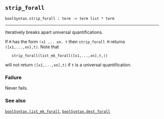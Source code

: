 ## `strip_forall`

``` hol4
boolSyntax.strip_forall : term -> term list * term
```

------------------------------------------------------------------------

Iteratively breaks apart universal quantifications.

If `M` has the form `!x1 ... xn. t` then `strip_forall M` returns
`([x1,...,xn],t)`. Note that

``` hol4
   strip_forall(list_mk_forall([x1,...,xn],t,))
```

will not return `([x1,...,xn],t)` if `t` is a universal quantification.

### Failure

Never fails.

### See also

[`boolSyntax.list_mk_forall`](#boolSyntax.list_mk_forall),
[`boolSyntax.dest_forall`](#boolSyntax.dest_forall)
